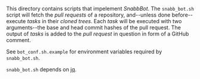 This directory contains scripts that impelement *SnabbBot*. The
`snabb_bot.sh` script will fetch the *pull requests* of a repository,
and--unless done before--execute *tasks* in their *cloned trees*. Each
*task* will be executed with two arguments--the base and head commit
hashes of the pull request. The output of *tasks* is added to the *pull
request* in question in form of a GitHub comment.

See `bot_conf.sh.example` for environment variables required by
`snabb_bot.sh`.

`snabb_bot.sh` depends on [jq](http://stedolan.github.io/jq/).

